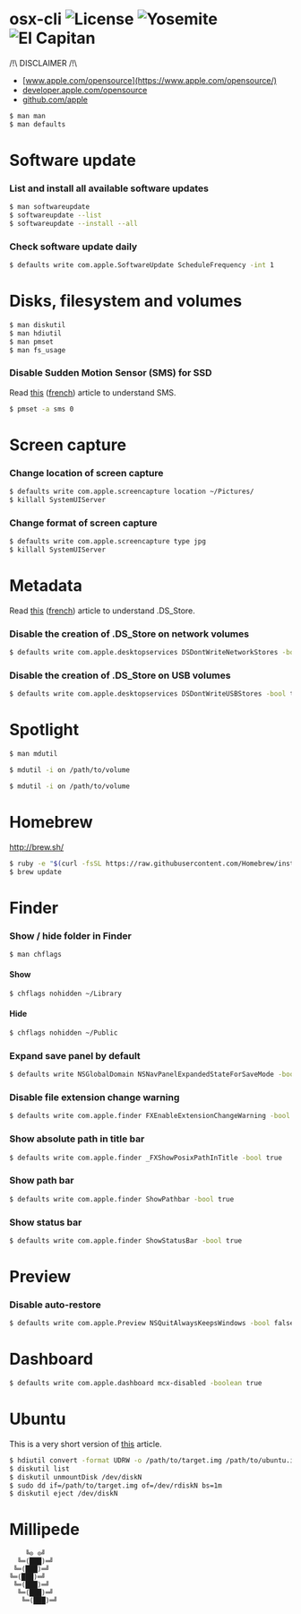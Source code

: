 # osx-cli ![License][license-img] ![Yosemite][10-10-img] ![El Capitan][10-11-img]

/!\ DISCLAIMER /!\

- [www.apple.com/opensource](https://www.apple.com/opensource/)
- [developer.apple.com/opensource](https://developer.apple.com/opensource/)
- [github.com/apple](https://github.com/apple)

```bash
$ man man
$ man defaults
```

# Software update

### List and install all available software updates

```bash
$ man softwareupdate
$ softwareupdate --list
$ softwareupdate --install --all
```

### Check software update daily

```bash
$ defaults write com.apple.SoftwareUpdate ScheduleFrequency -int 1
```

# Disks, filesystem and volumes

```bash
$ man diskutil
$ man hdiutil
$ man pmset
$ man fs_usage
```

### Disable Sudden Motion Sensor (SMS) for SSD

Read [this](https://en.wikipedia.org/wiki/Sudden_Motion_Sensor "Wikipedia") ([french](https://fr.wikipedia.org/wiki/Sudden_Motion_Sensor "Wikipedia")) article to understand SMS.

```bash
$ pmset -a sms 0
```

# Screen capture

### Change location of screen capture

```bash
$ defaults write com.apple.screencapture location ~/Pictures/
$ killall SystemUIServer
```

### Change format of screen capture

```bash
$ defaults write com.apple.screencapture type jpg
$ killall SystemUIServer
```

# Metadata

Read [this](https://en.wikipedia.org/wiki/.DS_Store "Wikipedia") ([french](https://fr.wikipedia.org/wiki/.DS_Store "Wikipedia")) article to understand .DS_Store.

### Disable the creation of .DS_Store on network volumes

```bash
$ defaults write com.apple.desktopservices DSDontWriteNetworkStores -bool true
```

### Disable the creation of .DS_Store on USB volumes

```bash
$ defaults write com.apple.desktopservices DSDontWriteUSBStores -bool true
```

# Spotlight

```bash
$ man mdutil
```

```bash
$ mdutil -i on /path/to/volume
```

```bash
$ mdutil -i on /path/to/volume
```

# Homebrew

http://brew.sh/

```bash
$ ruby -e "$(curl -fsSL https://raw.githubusercontent.com/Homebrew/install/master/install)"
$ brew update
```

# Finder

### Show / hide folder in Finder

```bash
$ man chflags
```

#### Show

```bash
$ chflags nohidden ~/Library
```

#### Hide

```bash
$ chflags nohidden ~/Public
```

### Expand save panel by default

```bash
$ defaults write NSGlobalDomain NSNavPanelExpandedStateForSaveMode -bool true
```

### Disable file extension change warning

```bash
$ defaults write com.apple.finder FXEnableExtensionChangeWarning -bool false
```

### Show absolute path in title bar

```bash
$ defaults write com.apple.finder _FXShowPosixPathInTitle -bool true
```

### Show path bar

```bash
$ defaults write com.apple.finder ShowPathbar -bool true
```

### Show status bar

```bash
$ defaults write com.apple.finder ShowStatusBar -bool true
```

# Preview

### Disable auto-restore

```bash
$ defaults write com.apple.Preview NSQuitAlwaysKeepsWindows -bool false
```

# Dashboard

```bash
$ defaults write com.apple.dashboard mcx-disabled -boolean true
```

# Ubuntu

This is a very short version of [this](http://www.ubuntu.com/download/desktop/create-a-usb-stick-on-mac-osx "Ubuntu") article.

```bash
$ hdiutil convert -format UDRW -o /path/to/target.img /path/to/ubuntu.iso
$ diskutil list
$ diskutil unmountDisk /dev/diskN
$ sudo dd if=/path/to/target.img of=/dev/rdiskN bs=1m
$ diskutil eject /dev/diskN
```

# Millipede

```
    ╚⊙ ⊙╝
  ╚═(███)═╝
 ╚═(███)═╝
╚═(███)═╝
 ╚═(███)═╝
  ╚═(███)═╝
   ╚═(███)═╝
```

[license-img]: https://img.shields.io/badge/license-ISC-blue.svg
[10-10-img]: https://img.shields.io/badge/osx-10.10-green.svg
[10-11-img]: https://img.shields.io/badge/osx-10.11-green.svg